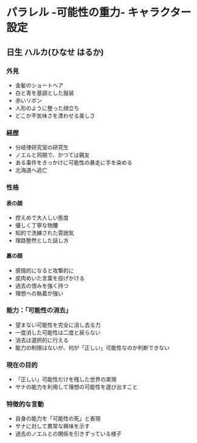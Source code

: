# パラレル -可能性の重力- キャラクター設定

## 日生 ハルカ(ひなせ はるか)

### 外見
- 金髪のショートヘア
- 白と青を基調とした服装
- 赤いリボン
- 人形のように整った顔立ち
- どこか不気味さを漂わせる美しさ

### 経歴
- 分岐律研究室の研究生
- ノエルと同期で、かつては親友
- ある事件をきっかけに可能性の暴走に手を染める
- 北海道へ逃亡

### 性格
#### 表の顔
- 控えめで大人しい態度
- 優しく丁寧な物腰
- 知的で洗練された雰囲気
- 理路整然とした話し方

#### 裏の顔
- 感情的になると攻撃的に
- 皮肉めいた言葉を投げかける
- 過去の恨みを強く持つ
- 理想への執着が強い

### 能力：「可能性の消去」
- 望まない可能性を完全に消し去る力
- 一度消した可能性は二度と戻らない
- 消去は選択的に行える
- 能力の制限はないが、何が「正しい」可能性なのか判断できない

### 現在の目的
- 「正しい」可能性だけを残した世界の実現
- サナの能力を利用して理想の可能性を選び出すこと

### 特徴的な言動
- 自身の能力を「可能性の死」と表現
- サナに対して異常な興味を示す
- 過去のノエルとの関係を引きずっている様子